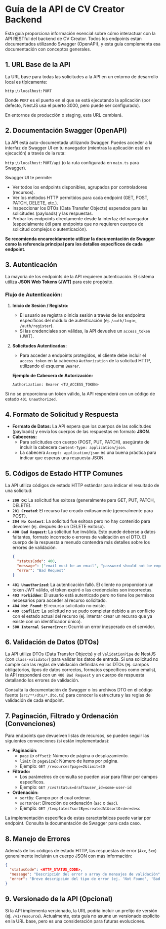 # Guía de la API de CV Creator Backend

Esta guía proporciona información esencial sobre cómo interactuar con la API RESTful del backend de CV Creator. Todos los endpoints están documentados utilizando Swagger (OpenAPI), y esta guía complementa esa documentación con conceptos generales.

## 1. URL Base de la API

La URL base para todas las solicitudes a la API en un entorno de desarrollo local es típicamente:

`http://localhost:PORT`

Donde `PORT` es el puerto en el que se está ejecutando la aplicación (por defecto, NestJS usa el puerto 3000, pero puede ser configurado).

En entornos de producción o staging, esta URL cambiará.

## 2. Documentación Swagger (OpenAPI)

La API está auto-documentada utilizando Swagger. Puedes acceder a la interfaz de Swagger UI en tu navegador (mientras la aplicación está en ejecución) a través de la ruta:

`http://localhost:PORT/api` (o la ruta configurada en `main.ts` para Swagger).

Swagger UI te permite:

- Ver todos los endpoints disponibles, agrupados por controladores (recursos).
- Ver los métodos HTTP permitidos para cada endpoint (GET, POST, PATCH, DELETE, etc.).
- Inspeccionar los DTOs (Data Transfer Objects) esperados para las solicitudes (payloads) y las respuestas.
- Probar los endpoints directamente desde la interfaz del navegador (especialmente útil para endpoints que no requieren cuerpos de solicitud complejos o autenticación).

**Se recomienda encarecidamente utilizar la documentación de Swagger como la referencia principal para los detalles específicos de cada endpoint.**

## 3. Autenticación

La mayoría de los endpoints de la API requieren autenticación. El sistema utiliza **JSON Web Tokens (JWT)** para este propósito.

### Flujo de Autenticación:

1.  **Inicio de Sesión / Registro:**
    - El usuario se registra o inicia sesión a través de los endpoints específicos del módulo de autenticación (ej. `/auth/login`, `/auth/register`).
    - Si las credenciales son válidas, la API devuelve un `access_token` (JWT).
2.  **Solicitudes Autenticadas:**

    - Para acceder a endpoints protegidos, el cliente debe incluir el `access_token` en la cabecera `Authorization` de la solicitud HTTP, utilizando el esquema `Bearer`.

    **Ejemplo de Cabecera de Autorización:**

    ```
    Authorization: Bearer <TU_ACCESS_TOKEN>
    ```

Si no se proporciona un token válido, la API responderá con un código de estado `401 Unauthorized`.

## 4. Formato de Solicitud y Respuesta

- **Formato de Datos:** La API espera que los cuerpos de las solicitudes (payloads) y envía los cuerpos de las respuestas en formato **JSON**.
- **Cabeceras:**
  - Para solicitudes con cuerpo (POST, PUT, PATCH), asegúrate de incluir la cabecera `Content-Type: application/json`.
  - La cabecera `Accept: application/json` es una buena práctica para indicar que esperas una respuesta JSON.

## 5. Códigos de Estado HTTP Comunes

La API utiliza códigos de estado HTTP estándar para indicar el resultado de una solicitud:

- **`200 OK`**: La solicitud fue exitosa (generalmente para GET, PUT, PATCH, DELETE).
- **`201 Created`**: El recurso fue creado exitosamente (generalmente para POST).
- **`204 No Content`**: La solicitud fue exitosa pero no hay contenido para devolver (ej. después de un DELETE exitoso).
- **`400 Bad Request`**: La solicitud fue inválida. Esto puede deberse a datos faltantes, formato incorrecto o errores de validación en el DTO. El cuerpo de la respuesta a menudo contendrá más detalles sobre los errores de validación.
  ```json
  {
    "statusCode": 400,
    "message": ["email must be an email", "password should not be empty"],
    "error": "Bad Request"
  }
  ```
- **`401 Unauthorized`**: La autenticación falló. El cliente no proporcionó un token JWT válido, el token expiró o las credenciales son incorrectas.
- **`403 Forbidden`**: El usuario está autenticado pero no tiene los permisos necesarios para acceder al recurso solicitado.
- **`404 Not Found`**: El recurso solicitado no existe.
- **`409 Conflict`**: La solicitud no se pudo completar debido a un conflicto con el estado actual del recurso (ej. intentar crear un recurso que ya existe con un identificador único).
- **`500 Internal ServerError`**: Ocurrió un error inesperado en el servidor.

## 6. Validación de Datos (DTOs)

La API utiliza DTOs (Data Transfer Objects) y el `ValidationPipe` de NestJS (con `class-validator`) para validar los datos de entrada. Si una solicitud no cumple con las reglas de validación definidas en los DTOs (ej. campos obligatorios, tipos de datos correctos, formatos específicos como emails), la API responderá con un `400 Bad Request` y un cuerpo de respuesta detallando los errores de validación.

Consulta la documentación de Swagger o los archivos DTO en el código fuente (`src/**/dto/*.dto.ts`) para conocer la estructura y las reglas de validación de cada endpoint.

## 7. Paginación, Filtrado y Ordenación (Convenciones)

Para endpoints que devuelven listas de recursos, se pueden seguir las siguientes convenciones (si están implementadas):

- **Paginación:**
  - `page` (o `offset`): Número de página o desplazamiento.
  - `limit` (o `pageSize`): Número de ítems por página.
  - Ejemplo: `GET /resources?page=2&limit=20`
- **Filtrado:**
  - Los parámetros de consulta se pueden usar para filtrar por campos específicos.
  - Ejemplo: `GET /cvs?status=draft&user_id=some-user-id`
- **Ordenación:**
  - `sortBy`: Campo por el cual ordenar.
  - `sortOrder`: Dirección de ordenación (`asc` o `desc`).
  - Ejemplo: `GET /templates?sortBy=createdAt&sortOrder=desc`

La implementación específica de estas características puede variar por endpoint. Consulta la documentación de Swagger para cada caso.

## 8. Manejo de Errores

Además de los códigos de estado HTTP, las respuestas de error (`4xx`, `5xx`) generalmente incluirán un cuerpo JSON con más información:

```json
{
  "statusCode": <HTTP_STATUS_CODE>,
  "message": "Descripción del error o array de mensajes de validación",
  "error": "Breve descripción del tipo de error (ej. 'Not Found', 'Bad Request')"
}
```

## 9. Versionado de la API (Opcional)

Si la API implementa versionado, la URL podría incluir un prefijo de versión (ej. `/v1/resource`). Actualmente, esta guía no asume un versionado explícito en la URL base, pero es una consideración para futuras evoluciones.
